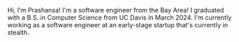 Hi, I'm Prashansa! I'm a software engineer from the Bay Area! I graduated with a B.S. in Computer Science from UC Davis in March 2024. I'm currently working as a software engineer at an early-stage startup that's currently in stealth. 

